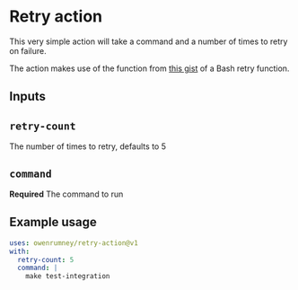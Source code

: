 # Retry action

This very simple action will take a command and a number of times to retry on failure. 

The action makes use of the function from [this gist](https://gist.github.com/sj26/88e1c6584397bb7c13bd11108a579746) of a Bash retry function.

## Inputs

## `retry-count`

The number of times to retry, defaults to 5

## `command`

**Required** The command to run

## Example usage

```yaml
uses: owenrumney/retry-action@v1
with:
  retry-count: 5
  command: |
    make test-integration
```
